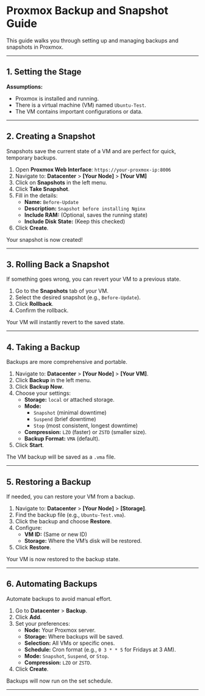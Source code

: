 # Proxmox Backup and Snapshot Guide

This guide walks you through setting up and managing backups and snapshots in Proxmox.

---

## 1. Setting the Stage

**Assumptions:**
- Proxmox is installed and running.
- There is a virtual machine (VM) named `Ubuntu-Test`.
- The VM contains important configurations or data.

---

## 2. Creating a Snapshot

Snapshots save the current state of a VM and are perfect for quick, temporary backups.

1. Open **Proxmox Web Interface**: `https://your-proxmox-ip:8006`
2. Navigate to: **Datacenter** > **[Your Node]** > **[Your VM]**
3. Click on **Snapshots** in the left menu.
4. Click **Take Snapshot**.
5. Fill in the details:
   - **Name:** `Before-Update`
   - **Description:** `Snapshot before installing Nginx`
   - **Include RAM:** (Optional, saves the running state)
   - **Include Disk State:** (Keep this checked)
6. Click **Create**.

Your snapshot is now created!

---

## 3. Rolling Back a Snapshot

If something goes wrong, you can revert your VM to a previous state.

1. Go to the **Snapshots** tab of your VM.
2. Select the desired snapshot (e.g., `Before-Update`).
3. Click **Rollback**.
4. Confirm the rollback.

Your VM will instantly revert to the saved state.

---

## 4. Taking a Backup

Backups are more comprehensive and portable.

1. Navigate to: **Datacenter** > **[Your Node]** > **[Your VM]**.
2. Click **Backup** in the left menu.
3. Click **Backup Now**.
4. Choose your settings:
   - **Storage:** `local` or attached storage.
   - **Mode:**
      - `Snapshot` (minimal downtime)
      - `Suspend` (brief downtime)
      - `Stop` (most consistent, longest downtime)
   - **Compression:** `LZO` (faster) or `ZSTD` (smaller size).
   - **Backup Format:** `VMA` (default).
5. Click **Start**.

The VM backup will be saved as a `.vma` file.

---

## 5. Restoring a Backup

If needed, you can restore your VM from a backup.

1. Navigate to: **Datacenter** > **[Your Node]** > **[Storage]**.
2. Find the backup file (e.g., `Ubuntu-Test.vma`).
3. Click the backup and choose **Restore**.
4. Configure:
   - **VM ID:** (Same or new ID)
   - **Storage:** Where the VM’s disk will be restored.
5. Click **Restore**.

Your VM is now restored to the backup state.

---

## 6. Automating Backups

Automate backups to avoid manual effort.

1. Go to **Datacenter** > **Backup**.
2. Click **Add**.
3. Set your preferences:
   - **Node:** Your Proxmox server.
   - **Storage:** Where backups will be saved.
   - **Selection:** All VMs or specific ones.
   - **Schedule:** Cron format (e.g., `0 3 * * 5` for Fridays at 3 AM).
   - **Mode:** `Snapshot`, `Suspend`, or `Stop`.
   - **Compression:** `LZO` or `ZSTD`.
4. Click **Create**.

Backups will now run on the set schedule.

---


